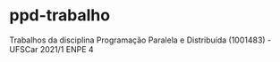 # ppd-trabalho
Trabalhos da disciplina Programação Paralela e Distribuída (1001483) - UFSCar 2021/1 ENPE 4
